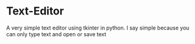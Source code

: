 # Text-Editor
A very simple text editor using tkinter in python. I say simple because you can only type text and open or save text
